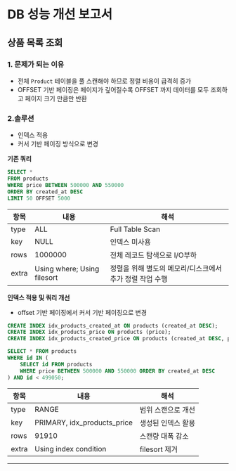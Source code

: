 # DB 성능 개선 보고서
## 상품 목록 조회
### 1. 문제가 되는 이유
- 전체 `Product` 테이블을 풀 스캔해야 하므로 정렬 비용이 급격히 증가
- OFFSET 기반 페이징은 페이지가 깊어질수록  OFFSET 까지 데이터를 모두 조회하고 페이지 크기 만큼만 반환

### 2.솔루션
- 인덱스 적용
- 커서 기반 페이징 방식으로 변경

**기존 쿼리**
```sql
SELECT *
FROM products
WHERE price BETWEEN 500000 AND 550000
ORDER BY created_at DESC
LIMIT 50 OFFSET 5000
```

| 항목    | 내용                          | 해석                               |
|-------|-----------------------------|----------------------------------|
| type  | ALL                         | Full Table Scan                  |
| key   | NULL                        | 인덱스 미사용                          |
| rows  | 1000000                     | 전체 레코드 탐색으로 I/O부하                |
| extra | Using where; Using filesort | 정렬을 위해 별도의 메모리/디스크에서 추가 정렬 작업 수행 |

**인덱스 적용 및 쿼리 개선**
- offset 기반 페이징에서 커서 기반 페이징으로 변경
```sql
CREATE INDEX idx_products_created_at ON products (created_at DESC);
CREATE INDEX idx_products_price ON products (price);
CREATE INDEX idx_products_created_price ON products (created_at DESC, price);

SELECT * FROM products
WHERE id IN (
    SELECT id FROM products
    WHERE price BETWEEN 500000 AND 550000 ORDER BY created_at DESC
) AND id < 499050;
```

| 항목    | 내용                          | 해석          |
|-------|-----------------------------|-------------|
| type  | RANGE                       | 범위 스캔으로 개선  |
| key   | PRIMARY, idx_products_price | 생성된 인덱스 활용  |
| rows  | 91910                       | 스캔량 대폭 감소   |
| extra | Using index condition | filesort 제거 |

----